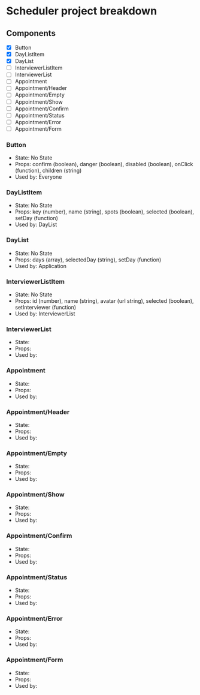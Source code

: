 # Scheduler project breakdown

## Components

- [x] Button
- [x] DayListItem
- [x] DayList
- [ ] InterviewerListItem
- [ ] InterviewerList
- [ ] Appointment
- [ ] Appointment/Header
- [ ] Appointment/Empty
- [ ] Appointment/Show
- [ ] Appointment/Confirm
- [ ] Appointment/Status
- [ ] Appointment/Error
- [ ] Appointment/Form

### Button

- State: No State
- Props: confirm (boolean), danger (boolean), disabled (boolean), onClick (function), children (string)
- Used by: Everyone

### DayListItem

- State: No State
- Props: key (number), name (string), spots (boolean), selected (boolean), setDay (function)
- Used by: DayList

### DayList

- State: No State
- Props: days (array), selectedDay (string), setDay (function)
- Used by: Application

### InterviewerListItem

- State: No State
- Props: id (number), name (string), avatar (url string), selected (boolean), setInterviewer (function)
- Used by: InterviewerList

### InterviewerList

- State:
- Props:
- Used by:

### Appointment

- State:
- Props:
- Used by:

### Appointment/Header

- State:
- Props:
- Used by:

### Appointment/Empty

- State:
- Props:
- Used by:

### Appointment/Show

- State:
- Props:
- Used by:

### Appointment/Confirm

- State:
- Props:
- Used by:

### Appointment/Status

- State:
- Props:
- Used by:

### Appointment/Error

- State:
- Props:
- Used by:

### Appointment/Form

- State:
- Props:
- Used by: